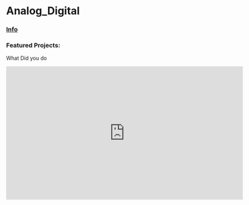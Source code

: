 # Analog_Digital 

### [Info](https://anal0g.digital/info)

### Featured Projects:

What Did you do
<iframe title="vimeo-player" src="https://player.vimeo.com/video/536147273?h=e4ee2474cc" width="640" height="360" frameborder="0" allowfullscreen></iframe>